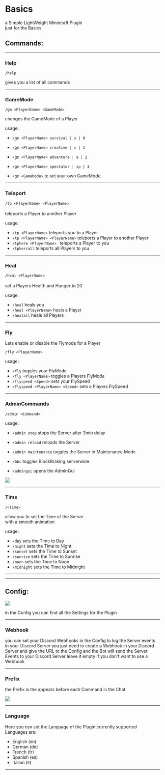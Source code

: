 <h1>Basics</h1>



a Simple LightWeight Minecraft Plugin \
just for the Basics

<h2>Commands:</h2>

---

<h3>Help</h3>

```/help```

gives you a list of all commands

---

<h3>GameMode</h3>

```/gm <PlayerName> <GameMode>```

changes the GameMode of a Player

usage:

- ```/gm <PlayerName> survival | s | 0```
- ```/gm <PlayerName> creative | c | 1```
- ```/gm <PlayerName> adventure | a | 2```
- ```/gm <PlayerName> spectator | sp | 3```


- ```/gm <GameMode>``` to set your own GameMode

---


<h3>Teleport</h3>

```/tp <PlayerName> <PlayerName>``` \
\
teleports a Player to another Player

usage:

- ```/tp <PlayerName>``` teleports you to a Player
- ```/tp <PlayerName> <PlayerName>``` teleports a Player to another Player
- ```/tphere <PlayerName> ``` teleports a Player to you
- ```/tpherrall``` teleports all Players to you

---

<h3>Heal</h3>

```/heal <PlayerName>``` \
\
set a Players Health and Hunger to 20

usage:

- ```/heal``` heals you
- ```/heal <PlayerName>``` heals a Player
- ```/healall``` heals all Players

---

<h3>Fly</h3>

Lets enable or disable the Flymode for a Player

```/fly <PlayerName>```

usage:

- ```/fly``` toggles your FlyMode
- ```/fly <PlayerName>``` toggles a Players FlyMode
- ```/flyspeed <Speed>``` sets your FlySpeed
- ```/flyspeed <PlayerName> <Speed>``` sets a Players FlySpeed

---

<h3>AdminCommands</h3>

```/admin <Command>```

usage:

- ````/admin stop```` stops the Server after 3min delay
- ````/admin reload```` reloads the Server
- ````/admin maintenance```` toggles the Server in Maintenance Mode
- ````/bbs```` toggles BlockBraking serverwide


- ````/admingui```` opens the AdminGui

![](https://cdn.discordapp.com/attachments/717414262741532705/962852970842718218/unknown.png)

---

<h3>Time</h3>

```/<Time>```

allow you to set the Time of the Server\
with a smooth animation

usage:

- ```/day``` sets the Time to Day
- ```/night``` sets the Time to Night
- ```/sunset``` sets the Time to Sunset
- ```/sunrise``` sets the Time to Sunrise
- ```/noon``` sets the Time to Noon
- ```/midnight``` sets the Time to Midnight

---
---

<h2>Config:</h2>

<img src="https://cdn.discordapp.com/attachments/717414262741532705/963131681286520952/unknown.png">

in the Config you can find all the Settings for the Plugin

---

<h3>Webhook</h3>
you can set your Discord Webhooks in the Config to log the Server events in your Discord Server
you just need to create a Webhook in your Discord Server and give the URL to the Config
and the Bot will send the Server Events to your Discord Server 
leave it empty if you don't want to use a Webhook

---

<h3>Prefix</h3>

the Prefix is the appears before each Command in the Chat

<img src="https://cdn.discordapp.com/attachments/717414262741532705/963136648646909962/unknown.png">

---

<h3>Language</h3>

Here you can set the Language of the Plugin
currently supported Languages are:
- English (en)
- German (de)
- French (fr)
- Spanish (es)
- Italian (it)

---

















